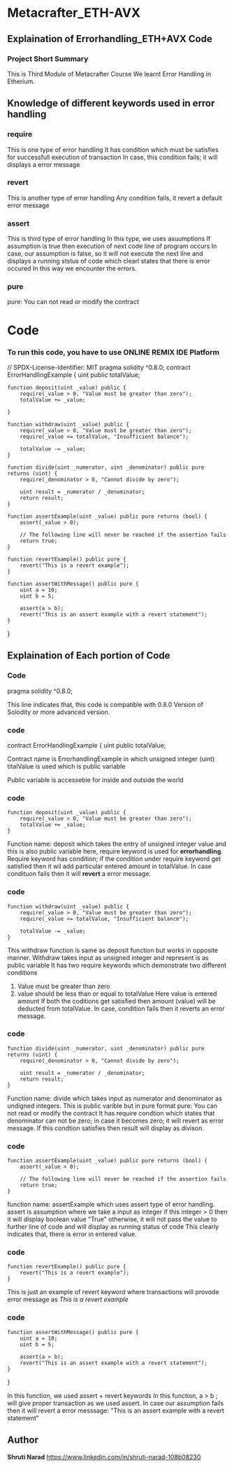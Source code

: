 # Metacrafter_ETH-AVX
## Explaination of Errorhandling_ETH+AVX Code
### Project Short Summary
This is Third Module of Metacrafter Course
We learnt Error Handling in Etherium.


## Knowledge of different keywords used in error handling
### require
This is one type of error handling
It has condition which must be satisfies for successfull execution of transaction
In case, this condition fails; it will displays a error message

### revert
This is another type of error handling
Any condition fails, it revert a default error message

### assert
This is third type of error handling
In this type, we uses asuumptions
If assumption is true then execution of next code line of program occurs
In case, our assumption is false, so it will not execute the next line and displays a running ststus of code which clearl states that there is error occured
In this way we encounter the errors.

### pure
pure: You can not read or modify the contract
# Code
### To run this code, you have to use ONLINE REMIX IDE Platform

// SPDX-License-Identifier: MIT
pragma solidity ^0.8.0;
contract ErrorHandlingExample {
    uint public totalValue;

    function deposit(uint _value) public {
        require(_value > 0, "Value must be greater than zero");
        totalValue += _value;

    }

    function withdraw(uint _value) public {
        require(_value > 0, "Value must be greater than zero");
        require(_value <= totalValue, "Insufficient balance");

        totalValue -= _value;
    }

    function divide(uint _numerator, uint _denominator) public pure returns (uint) {
        require(_denominator > 0, "Cannot divide by zero");

        uint result = _numerator / _denominator;
        return result;
    }

    function assertExample(uint _value) public pure returns (bool) {
        assert(_value > 0);

        // The following line will never be reached if the assertion fails
        return true;
    }

    function revertExample() public pure {
        revert("This is a revert example");
    }

    function assertWithMessage() public pure {
        uint a = 10;
        uint b = 5;

        assert(a > b);
        revert("This is an assert example with a revert statement");
    }
}

## Explaination of Each portion of Code


### Code 
 pragma solidity ^0.8.0;


This line indicates that, this code is compatible with 0.8.0 Version of Solodity or more advanced version.


### code                                                                           
contract ErrorHandlingExample {
    uint public totalValue;

Contract name is ErrorhandlingExample in which unsigned integer (uint) titalValue 
is used which is public variable

Public variable is accesseble for inside and outside the world


### code
    function deposit(uint _value) public {
        require(_value > 0, "Value must be greater than zero");
        totalValue += _value;
    }


Function name: deposit which takes the entry of unsigned integer value and this 
is also public variable
here, require keyword is used for **errorhandling**.
Require keyword has condition;
       if the condition under require keyword get satisfied then it wil add particular entered amount in totalValue.
       In case condituon fails then it will **revert** a error message.


  ### code
    function withdraw(uint _value) public {
        require(_value > 0, "Value must be greater than zero");
        require(_value <= totalValue, "Insufficient balance");

        totalValue -= _value;
    }


This withdraw function is same as deposit function but works in opposite manner.
Withdraw takes input as unsigned integer and represent is as public variable
It has two require keywords which demonstrate two different conditions
1) Value must be greater than zero
2) value should be less than or equal to totalValue
Here value is entered amount
If both the coditions get satisfied then amount (value) will be deducted from totalValue.
In case, condition fails then it reverts an error message.


### code
    function divide(uint _numerator, uint _denominator) public pure returns (uint) {
        require(_denominator > 0, "Cannot divide by zero");

        uint result = _numerator / _denominator;
        return result;
    }

Function name: divide which takes input as numerator and denominator as undigned integers. This is public varible but in pure format
pure: You can not read or modify the contract
It has require condtion which states that denominator can not be zero; in case it becomes zero; it will revert as error message.
If this condtion satisfies then result will display as divison.

### code
    function assertExample(uint _value) public pure returns (bool) {
        assert(_value > 0);

        // The following line will never be reached if the assertion fails
        return true;
    }

function name: assertExample which uses assert type of error handling.
assert is assumption where we take a input as integer if this integer > 0 then it will display boolean value "True"
otherwise, it will not pass the value to further line of code and will display as running status of code
This clearly indicates that, there is error in entered value.


### code
    function revertExample() public pure {
        revert("This is a revert example");
    }

This is just an example of revert keyword where transactions will provode error message as _This is a revert example_


### code
    function assertWithMessage() public pure {
        uint a = 10;
        uint b = 5;

        assert(a > b);
        revert("This is an assert example with a revert statement");
    }
}

In this function, we used assert + revert keywords
In this function,
 a > b ; will give proper transaction as we used assert.
 In case our assumption fails then it will revert a error messsage: "This is an assert example with a revert statement"


 ## Author
 **Shruti Narad**
 https://www.linkedin.com/in/shruti-narad-108b08230







